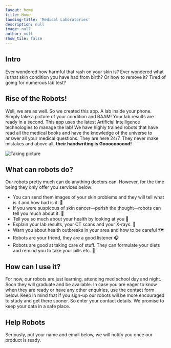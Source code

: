 ```yaml
---
layout: home
title: Home
landing-title: 'Medical Laboratories'
description: null
image: null
author: null
show_tile: false
---
```

## Intro
Ever wondered how harmful that rash on your skin is? Ever wondered what is that skin condition you have had from birth? Or how to remove it? Tired of going for numerous lab test?

## Rise of the Robots!
Well, we are as well. So we created this app. A lab inside your phone. Simply take a picture of your condition and BAAM! Your lab results are ready in a second. This app uses the latest Artificial Intelligence technologies to manage the lab! We have highly trained robots that have read all the medical books and have the knowledge of the universe to answer all your medical questions. They are here 24/7. They never make mistakes and above all, **their handwriting is Goooooooood!**


![Taking picture](https://github.com/adelra/ml/blob/master/assets/images/pic.png?raw=true)

## What can robots do?

Our robots pretty much can do anything doctors can. However, for the time being they only offer you services below:

* You can send them images of your skin problems and they will tell what is it and how bad is it. 📄
* If you were suspicous of skin cancer—perish the thought—robots can tell you much about it. 📃
* Tell you so much about your health by looking at you 🔮
* Explain your lab results, your CT scans and your X-rays. 🧠
* Warn you about health outbreaks in your area and how to be careful 🗺
* Robots are your friend, they are a good listener 🎧
* Robots are good at taking care of stuff. They can formulate your diets and remind you to take your pills etc. 🤖


## How can I use it?
For now, our robots are just learning, attending med school day and night. Soon they will graduate and be available. In case you are eager to know when they are ready or have any other enquiries, use the contact form below. Keep in mind that if you sign-up our robots will be more encouraged to study and get there sooner. So enter your contact details. We promise to keep your data in a safe place.



## Help Robots
Seriously, put your name and email below, we will notify you once our product is ready.
